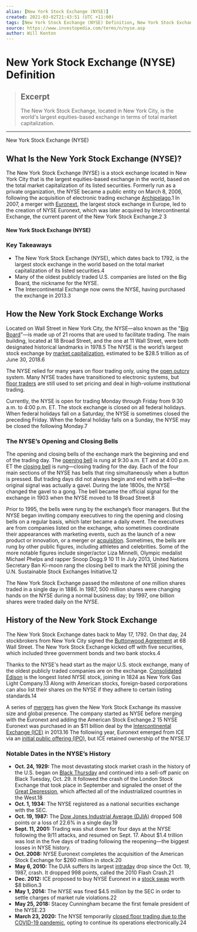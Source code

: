 ```yaml
---
alias: [New York Stock Exchange (NYSE)]
created: 2021-03-02T21:43:51 (UTC +11:00)
tags: [New York Stock Exchange (NYSE) Definition, New York Stock Exchange (NYSE)]
source: https://www.investopedia.com/terms/n/nyse.asp
author: Will Kenton
---
```


# New York Stock Exchange (NYSE) Definition

> ## Excerpt
> The New York Stock Exchange, located in New York City, is the world's largest equities-based exchange in terms of total market capitalization.

---

New York Stock Exchange (NYSE)
## What Is the New York Stock Exchange (NYSE)?

The New York Stock Exchange (NYSE) is a stock exchange located in New York City that is the largest equities-based exchange in the world, based on the total market capitalization of its listed securities. Formerly run as a private organization, the NYSE became a public entity on March 8, 2006, following the acquisition of electronic trading exchange [Archipelago](https://www.investopedia.com/terms/a/archipelago.asp).1 In 2007, a merger with [Euronext](https://www.investopedia.com/terms/e/euronext.asp), the largest stock exchange in Europe, led to the creation of NYSE Euronext, which was later acquired by Intercontinental Exchange, the current parent of the New York Stock Exchange.2 3

#### New York Stock Exchange (NYSE)

### Key Takeaways

-   The New York Stock Exchange (NYSE), which dates back to 1792, is the largest stock exchange in the world based on the total market capitalization of its listed securities.4
-   Many of the oldest publicly traded U.S. companies are listed on the Big Board, the nickname for the NYSE.
-   The Intercontinental Exchange now owns the NYSE, having purchased the exchange in 2013.3

## How the New York Stock Exchange Works

Located on Wall Street in New York City, the NYSE—also known as the "[Big Board](https://www.investopedia.com/terms/b/bigboard.asp)"—is made up of 21 rooms that are used to facilitate trading. The main building, located at 18 Broad Street, and the one at 11 Wall Street, were both designated historical landmarks in 1978.5 The NYSE is the world’s largest stock exchange by [market capitalization](https://www.investopedia.com/terms/m/marketcapitalization.asp), estimated to be $28.5 trillion as of June 30, 2018.6 

The NYSE relied for many years on floor trading only, using the [open outcry](https://www.investopedia.com/terms/o/openoutcry.asp) system. Many NYSE trades have transitioned to electronic systems, but [floor traders](https://www.investopedia.com/terms/f/floortrader.asp) are still used to set pricing and deal in high-volume institutional trading. 

Currently, the NYSE is open for trading Monday through Friday from 9:30 a.m. to 4:00 p.m. ET. The stock exchange is closed on all federal holidays. When federal holidays fall on a Saturday, the NYSE is sometimes closed the preceding Friday. When the federal holiday falls on a Sunday, the NYSE may be closed the following Monday.7

### The NYSE’s Opening and Closing Bells

The opening and closing bells of the exchange mark the beginning and end of the trading day. The [opening bell](https://www.investopedia.com/terms/o/openingbell.asp) is rung at 9:30 a.m. ET and at 4:00 p.m. ET the [closing bell](https://www.investopedia.com/terms/c/closingbell.asp) is rung—closing trading for the day. Each of the four main sections of the NYSE has bells that ring simultaneously when a button is pressed. But trading days did not always begin and end with a bell—the original signal was actually a gavel. During the late 1800s, the NYSE changed the gavel to a gong. The bell became the official signal for the exchange in 1903 when the NYSE moved to 18 Broad Street.8 

Prior to 1995, the bells were rung by the exchange’s floor managers. But the NYSE began inviting company executives to ring the opening and closing bells on a regular basis, which later became a daily event. The executives are from companies listed on the exchange, who sometimes coordinate their appearances with marketing events, such as the launch of a new product or innovation, or a merger or [acquisition](https://www.investopedia.com/terms/a/acquisition.asp). Sometimes, the bells are rung by other public figures, including athletes and celebrities. Some of the more notable figures include singer/actor Liza Minnelli, Olympic medalist Michael Phelps and rapper Snoop Dogg.9 10 11 In July 2013, United Nations Secretary Ban Ki-moon rang the closing bell to mark the NYSE joining the U.N. Sustainable Stock Exchanges Initiative.12 

The New York Stock Exchange passed the milestone of one million shares traded in a single day in 1886. In 1987, 500 million shares were changing hands on the NYSE during a normal business day; by 1997, one billion shares were traded daily on the NYSE.

## History of the New York Stock Exchange

The New York Stock Exchange dates back to May 17, 1792. On that day, 24 stockbrokers from New York City signed the [Buttonwood Agreement](https://www.investopedia.com/terms/b/buttonwoodagreement.asp) at 68 Wall Street. The New York Stock Exchange kicked off with five securities, which included three government bonds and two bank stocks.4

Thanks to the NYSE's head start as the major U.S. stock exchange, many of the oldest publicly traded companies are on the exchange. [Consolidated Edison](https://www.investopedia.com/financial-edge/0711/5-of-the-worlds-oldest-companies.aspx) is the longest listed NYSE stock, joining in 1824 as New York Gas Light Company.13 Along with American stocks, foreign-based corporations can also list their shares on the NYSE if they adhere to certain listing standards.14

A series of [mergers](https://www.investopedia.com/terms/m/merger.asp) has given the New York Stock Exchange its massive size and global presence. The company started as NYSE before merging with the Euronext and adding the American Stock Exchange.2 15 NYSE Euronext was purchased in an $11 billion deal by the [Intercontinental Exchange (ICE)](https://www.investopedia.com/terms/i/intercontinentalexchange.asp) in 2013.16 The following year, Euronext emerged from ICE via an [initial public offering (IPO)](https://www.investopedia.com/terms/i/ipo.asp), but ICE retained ownership of the NYSE.17

### Notable Dates in the NYSE’s History

-   **Oct. 24, 1929:** The most devastating stock market crash in the history of the U.S. began on [Black Thursday](https://www.investopedia.com/terms/b/blackthursday.asp) and continued into a sell-off panic on Black Tuesday, Oct. 29. It followed the crash of the London Stock Exchange that took place in September and signaled the onset of the [Great Depression](https://www.investopedia.com/terms/g/great_depression.asp), which affected all of the industrialized countries in the West.18 
-   **Oct. 1, 1934:** The NYSE registered as a national securities exchange with the SEC.
-   **Oct. 19, 1987:** The [Dow Jones Industrial Average (DJIA)](https://www.investopedia.com/terms/d/djia.asp) dropped 508 points or a loss of 22.6% in a single day.19
-   **Sept. 11, 2001:** Trading was shut down for four days at the NYSE following the 9/11 attacks, and resumed on Sept. 17. About $1.4 trillion was lost in the five days of trading following the reopening—the biggest losses in NYSE history. 
-   **Oct. 2008:** NYSE Euronext completes the acquisition of the American Stock Exchange for $260 million in stock.20
-   **May 6, 2010:** The DJIA suffers its largest [intraday](https://www.investopedia.com/terms/i/intraday.asp) drop since the Oct. 19, 1987, crash. It dropped 998 points, called the 2010 Flash Crash.21 
-   **Dec. 2012:** ICE proposed to buy NYSE Euronext in a [stock swap](https://www.investopedia.com/terms/s/stock-swap.asp) worth $8 billion.3 
-   **May 1, 2014:** The NYSE was fined $4.5 million by the SEC in order to settle charges of market rule violations.22
-   **May 25, 2018:** Stacey Cunningham became the first female president of the NYSE.23
-   **March 23, 2020:** The NYSE temporarily [closed floor trading due to the COVID-19 pandemic](https://www.investopedia.com/what-happens-if-coronavirus-forces-the-closure-of-the-nyse-4799693), opting to continue its operations electronically.24
